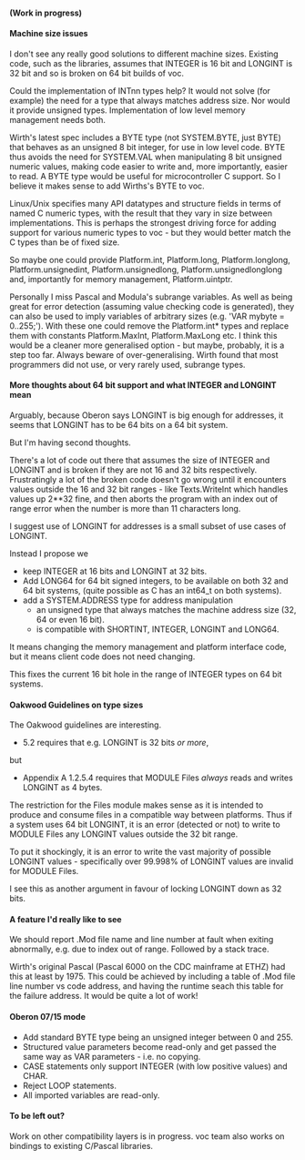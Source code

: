 
#### (Work in progress)

#### Machine size issues

I don't see any really good solutions to different machine sizes. Existing code,
such as the libraries, assumes that INTEGER is 16 bit and LONGINT is 32 bit and
so is broken on 64 bit builds of voc.

Could the implementation of INTnn types help? It would not solve (for example)
the need for a type that always matches address size. Nor would it provide
unsigned types. Implementation of low level memory management needs both.

Wirth's latest spec includes a BYTE type (not SYSTEM.BYTE, just BYTE) that
behaves as an unsigned 8 bit integer, for use in low level code. BYTE thus
avoids the need for SYSTEM.VAL when manipulating 8 bit unsigned numeric values,
making code easier to write and, more importantly, easier to read. A BYTE type
would be useful for microcontroller C support. So I believe it makes sense to
add Wirths's BYTE to voc.

Linux/Unix specifies many API datatypes and structure fields in terms of named C
numeric types, with the result that they vary in size between implementations.
This is perhaps the strongest driving force for adding support for various
numeric types to voc - but they would better match the C types than be of fixed
size.

So maybe one could provide Platform.int, Platform.long, Platform.longlong,
Platform.unsignedint, Platform.unsignedlong, Platform.unsignedlonglong and,
importantly for memory management, Platform.uintptr.

Personally I miss Pascal and Modula's subrange variables. As well as being great
for error detection (assuming value checking code is generated), they can also
be used to imply variables of arbitrary sizes (e.g. 'VAR mybyte = 0..255;').
With these one could remove the Platform.int* types and replace them with
constants Platform.MaxInt, Platform.MaxLong etc. I think this would be a cleaner
more generalised option - but maybe, probably, it is a step too far. Always
beware of over-generalising. Wirth found that most programmers did not use, or
very rarely used, subrange types.

#### More thoughts about 64 bit support and what INTEGER and LONGINT mean

Arguably, because Oberon says LONGINT is big enough for addresses,
it seems that LONGINT has to be 64 bits on a 64 bit system.

But I'm having second thoughts.

There's a lot of code out there that assumes the size of INTEGER and LONGINT
and is broken if they are not 16 and 32 bits respectively. Frustratingly a
lot of the broken code doesn't go wrong until it encounters values outside the
16 and 32 bit ranges - like Texts.WriteInt which handles values up 2**32 fine,
and then aborts the program with an index out of range error when the number
is more than 11 characters long.

I suggest use of LONGINT for addresses is a small subset of use cases of LONGINT.

Instead I propose we
 - keep INTEGER at 16 bits and LONGINT at 32 bits.
 - Add LONG64 for 64 bit signed integers, to be available on both 32 and 64
   bit systems, (quite possible as C has an int64_t on both systems).
 - add a SYSTEM.ADDRESS type for address manipulation
   - an unsigned type that always matches the machine address size (32, 64 or even 16 bit).
   - is compatible with SHORTINT, INTEGER, LONGINT and LONG64.

It means changing the memory management and platform interface code, but it
means client code does not need changing.

This fixes the current 16 bit hole in the range of INTEGER types on 64 bit systems.

#### Oakwood Guidelines on type sizes

The Oakwood guidelines are interesting.

  - 5.2 requires that e.g. LONGINT is 32 bits *or more*,

but
  - Appendix A 1.2.5.4 requires that MODULE Files *always* reads and writes
    LONGINT as 4 bytes.

The restriction for the Files module makes sense as it is intended to produce
and consume files in a compatible way between platforms. Thus if a system uses
64 bit LONGINT, it is an error (detected or not) to write
to MODULE Files any LONGINT values outside the 32 bit range.

To put it shockingly, it is an error to write the vast majority of possible
LONGINT values - specifically over 99.998% of LONGINT values are invalid for
MODULE Files.

I see this as another argument in favour of locking LONGINT down as 32 bits.




#### A feature I'd really like to see

We should report .Mod file name and line number at fault when exiting abnormally,
e.g. due to index out of range. Followed by a stack trace.

Wirth's original Pascal (Pascal 6000 on the CDC mainframe at ETHZ) had this at
least by 1975. This could be achieved by including a table of .Mod file line
number vs code address, and having the runtime seach this table for the failure
address. It would be quite a lot of work!

#### Oberon 07/15 mode

 - Add standard BYTE type being an unsigned integer between 0 and 255.
 - Structured value parameters become read-only and get passed the same way as
   VAR parameters - i.e. no copying.
 - CASE statements only support INTEGER (with low positive values) and CHAR.
 - Reject LOOP statements.
 - All imported variables are read-only.

#### To be left out?

Work on other compatibility layers is in progress.
voc team also works on bindings to existing C/Pascal libraries.
